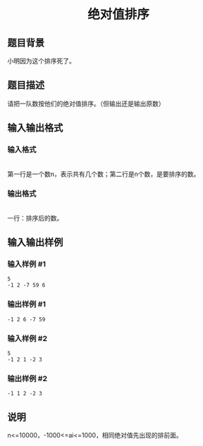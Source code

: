 <html>
  <head>
          <title>disanti</title>
    </head>

<body>
  <center><h1>绝对值排序</h1></center>
  <h2>题目背景</h2>
  <div>小明因为这个排序死了。</div>
    <h2>题目描述</h2>
    <div>请把一队数按他们的绝对值排序。（但输出还是输出原数）</div>
    <h2>输入输出格式</h2>
    <h3>输入格式</h3>
    <br />
    <div>第一行是一个数n，表示共有几个数；第二行是n个数，是要排序的数。</div>
    <h3>输出格式</h3>
    <br />
    <div>一行：排序后的数。</div>
    <h2>输入输出样例</h2>
                        <h3>输入样例 #1</h3>
            <pre><code>5
-1 2 -7 59 6</code></pre>
            <h3>输出样例 #1</h3>
            <pre><code>-1 2 6 -7 59</code></pre>
                    <h3>输入样例 #2</h3>
            <pre><code>5
-1 2 1 -2 3</code></pre>
            <h3>输出样例 #2</h3>
            <pre><code>-1 1 2 -2 3</code></pre>
            <h2>说明</h2>
        <div>n<=10000，-1000<=ai<=1000，相同绝对值先出现的排前面。</div>
        </body>
</html>
